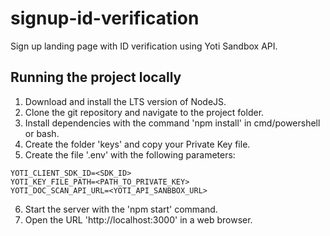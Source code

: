 # signup-id-verification

Sign up landing page with ID verification using Yoti Sandbox API.

## Running the project locally

1. Download and install the LTS version of NodeJS.
2. Clone the git repository and navigate to the project folder.
3. Install dependencies with the command 'npm install' in cmd/powershell or bash.
4. Create the folder 'keys' and copy your Private Key file.
5. Create the file '.env' with the following parameters:
```
YOTI_CLIENT_SDK_ID=<SDK_ID>
YOTI_KEY_FILE_PATH=<PATH_TO_PRIVATE_KEY>
YOTI_DOC_SCAN_API_URL=<YOTI_API_SANBBOX_URL>
```
6. Start the server with the 'npm start' command.
7. Open the URL 'http://localhost:3000' in a web browser.
